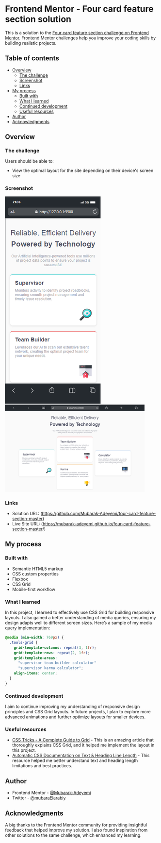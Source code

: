 # Frontend Mentor - Four card feature section solution

This is a solution to the
[Four card feature section challenge on Frontend Mentor](https://www.frontendmentor.io/challenges/four-card-feature-section-weK1eFYK).
Frontend Mentor challenges help you improve your coding skills by building
realistic projects.

## Table of contents

- [Overview](#overview)
  - [The challenge](#the-challenge)
  - [Screenshot](#screenshot)
  - [Links](#links)
- [My process](#my-process)
  - [Built with](#built-with)
  - [What I learned](#what-i-learned)
  - [Continued development](#continued-development)
  - [Useful resources](#useful-resources)
- [Author](#author)
- [Acknowledgments](#acknowledgments)

## Overview

### The challenge

Users should be able to:

- View the optimal layout for the site depending on their device's screen size

### Screenshot

![Mobile](./screenshots/iPhone-12-PRO-127.0.0.1.png)
![desktop](<./screenshots/Macbook-Air-127.0.0.1%20(4).png>)

### Links

- Solution URL:
  (https://github.com/Mubarak-Adeyemi/four-card-feature-section-master)
- Live Site URL:
  (https://mubarak-adeyemi.github.io/four-card-feature-section-master/)

## My process

### Built with

- Semantic HTML5 markup
- CSS custom properties
- Flexbox
- CSS Grid
- Mobile-first workflow

### What I learned

In this project, I learned to effectively use CSS Grid for building responsive
layouts. I also gained a better understanding of media queries, ensuring my
design adapts well to different screen sizes. Here’s a sample of my media query
implementation:

```css
@media (min-width: 769px) {
  .tools-grid {
    grid-template-columns: repeat(3, 1fr);
    grid-template-rows: repeat(2, 1fr);
    grid-template-areas:
      "supervisor team-builder calculator"
      "supervisor karma calculator";
    align-items: center;
  }
}
```

### Continued development

I aim to continue improving my understanding of responsive design principles and
CSS Grid layouts. In future projects, I plan to explore more advanced animations
and further optimize layouts for smaller devices.

### Useful resources

- [CSS Tricks - A Complete Guide to Grid](https://css-tricks.com/snippets/css/complete-guide-grid/) -
  This is an amazing article that thoroughly explains CSS Grid, and it helped me
  implement the layout in this project.
- [Automatic CSS Documentation on Text & Heading Line Length](https://automaticcss.com/docs/text-heading-line-length/#:~:text=CSS%2Dbased%20line%20length%20caps&text=We%20do%20this%20by%20setting,it%27s%20more%20or%20less%20accurate.) -
  This resource helped me better understand text and heading length limitations
  and best practices.

## Author

- Frontend Mentor -
  [@Mubarak-Adeyemi](https://www.frontendmentor.io/profile/Mubarak-Adeyemi)
- Twitter -
  [@mubaraElarabiy](https://x.com/mubarakElarabiy?t=dIaedCkOJLk9K0-tB1tS9w&s=09)

## Acknowledgments

A big thanks to the Frontend Mentor community for providing insightful feedback
that helped improve my solution. I also found inspiration from other solutions
to the same challenge, which enhanced my learning.
